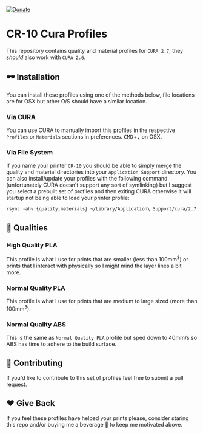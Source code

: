 [![Donate](https://img.shields.io/badge/Donate-PayPal-green.svg)](paypal.me/leblaaanc)

# CR-10 Cura Profiles

This repository contains quality and material profiles for `CURA 2.7`, they *should* also work with `CURA 2.6`.

## 🕶 Installation

You can install these profiles using one of the methods below, file locations are for OSX but other O/S should have a similar location.

### Via CURA

You can use CURA to manually import this profiles in the respective `Profiles` or `Materials` sections in preferences. <kbd>CMD</kbd>+<kbd>,</kbd> on OSX.

### Via File System

If you name your printer `CR-10` you should be able to simply merge the quality and material directories into your `Application Support` directory. You can also install/update your profiles with the following command (unfortunately CURA doesn't support any sort of symlinking) but I suggest you select a prebuilt set of profiles and then exiting CURA otherwise it will startup not being able to load your printer profile:

```
rsync -ahv {quality,materials} ~/Library/Application\ Support/cura/2.7
```

## 💄 Qualities

### High Quality PLA

This profile is what I use for prints that are smaller (less than 100mm<sup>3</sup>) or prints that I interact with physically so I might mind the layer lines a bit more.

### Normal Quality PLA

This profile is what I use for prints that are medium to large sized (more than 100mm<sup>3</sup>).

### Normal Quality ABS

This is the same as `Normal Quality PLA` profile but sped down to 40mm/s so ABS has time to adhere to the build surface.

## 💪 Contributing

If you'd like to contribute to this set of profiles feel free to submit a pull request. 

## ❤️ Give Back

If you feel these profiles have helped your prints please, consider staring this repo and/or buying me a beverage 🍺 to keep me motivated above.
